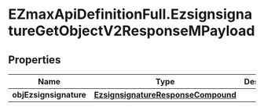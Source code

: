 # EZmaxApiDefinitionFull.EzsignsignatureGetObjectV2ResponseMPayload

## Properties

Name | Type | Description | Notes
------------ | ------------- | ------------- | -------------
**objEzsignsignature** | [**EzsignsignatureResponseCompound**](EzsignsignatureResponseCompound.md) |  | 


